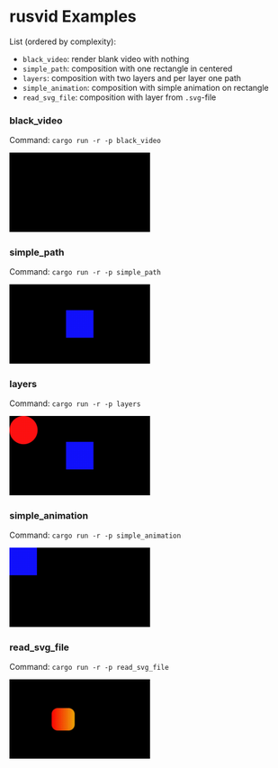 # rusvid Examples

List (ordered by complexity):
- `black_video`: render blank video with nothing
- `simple_path`: composition with one rectangle in centered
- `layers`: composition with two layers and per layer one path
- `simple_animation`: composition with simple animation on rectangle
- `read_svg_file`: composition with layer from `.svg`-file

### black_video

Command: `cargo run -r -p black_video`

<img src="/examples/videos/black_video.gif" width="250" />

### simple_path

Command: `cargo run -r -p simple_path`

<img src="/examples/videos/simple_path.gif" width="250" />

### layers

Command: `cargo run -r -p layers`

<img src="/examples/videos/layers.gif" width="250" />

### simple_animation

Command: `cargo run -r -p simple_animation`

<img src="/examples/videos/simple_animation.gif" width="250" />

### read_svg_file

Command: `cargo run -r -p read_svg_file`

<img src="/examples/videos/read_svg_file.gif" width="250" />
